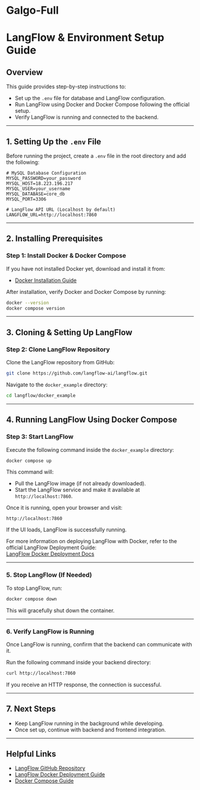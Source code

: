 # Galgo-Full

# LangFlow & Environment Setup Guide

## Overview
This guide provides step-by-step instructions to:
- Set up the `.env` file for database and LangFlow configuration.
- Run LangFlow using Docker and Docker Compose following the official setup.
- Verify LangFlow is running and connected to the backend.

---

## 1. Setting Up the `.env` File
Before running the project, create a `.env` file in the root directory and add the following:

```env
# MySQL Database Configuration
MYSQL_PASSWORD=your_password
MYSQL_HOST=18.223.196.217
MYSQL_USER=your_username
MYSQL_DATABASE=core_db
MYSQL_PORT=3306

# LangFlow API URL (Localhost by default)
LANGFLOW_URL=http://localhost:7860
```

---

## 2. Installing Prerequisites
### Step 1: Install Docker & Docker Compose
If you have not installed Docker yet, download and install it from:

- [Docker Installation Guide](https://www.docker.com/get-started)

After installation, verify Docker and Docker Compose by running:
```sh
docker --version
docker compose version
```

---

## 3. Cloning & Setting Up LangFlow
### Step 2: Clone LangFlow Repository
Clone the LangFlow repository from GitHub:

```sh
git clone https://github.com/langflow-ai/langflow.git
```

Navigate to the `docker_example` directory:
```sh
cd langflow/docker_example
```

---

## 4. Running LangFlow Using Docker Compose
### Step 3: Start LangFlow
Execute the following command inside the `docker_example` directory:

```sh
docker compose up
```

This command will:
- Pull the LangFlow image (if not already downloaded).
- Start the LangFlow service and make it available at `http://localhost:7860`.

Once it is running, open your browser and visit:
```
http://localhost:7860
```
If the UI loads, LangFlow is successfully running.

For more information on deploying LangFlow with Docker, refer to the official LangFlow Deployment Guide:  
[LangFlow Docker Deployment Docs](https://docs.langflow.org/Deployment/deployment-docker)

---

### 5. Stop LangFlow (If Needed)
To stop LangFlow, run:
```sh
docker compose down
```
This will gracefully shut down the container.

---

### 6. Verify LangFlow is Running
Once LangFlow is running, confirm that the backend can communicate with it.

Run the following command inside your backend directory:
```sh
curl http://localhost:7860
```
If you receive an HTTP response, the connection is successful.

---

## 7. Next Steps
- Keep LangFlow running in the background while developing.
- Once set up, continue with backend and frontend integration.

---

## Helpful Links
- [LangFlow GitHub Repository](https://github.com/logspace-ai/langflow)
- [LangFlow Docker Deployment Guide](https://docs.langflow.org/Deployment/deployment-docker)
- [Docker Compose Guide](https://docs.docker.com/compose/)